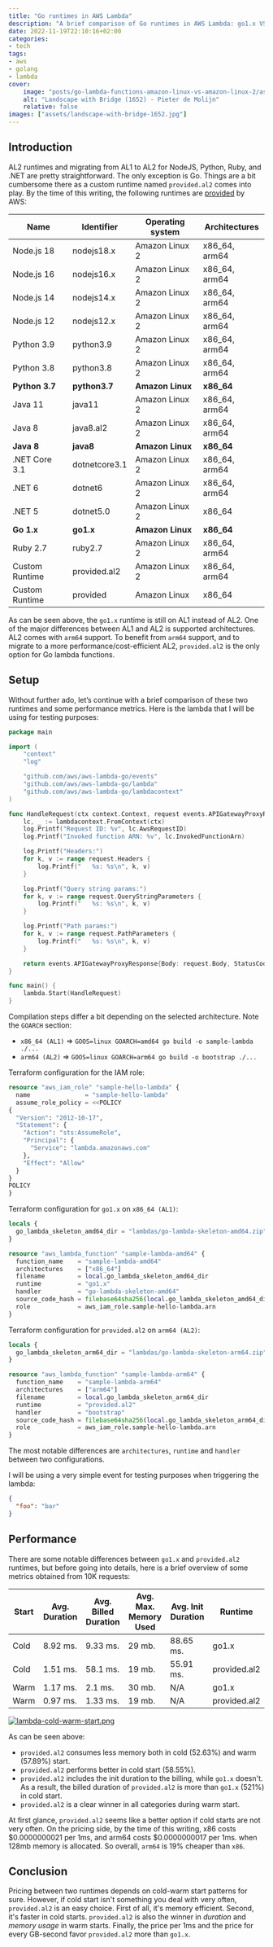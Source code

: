 ```yaml
---
title: "Go runtimes in AWS Lambda"
description: "A brief comparison of Go runtimes in AWS Lambda: go1.x VS. provided.al2"
date: 2022-11-19T22:10:16+02:00
categories:
- tech
tags:
- aws
- golang
- lambda
cover:
    image: "posts/go-lambda-functions-amazon-linux-vs-amazon-linux-2/assets/landscape-with-bridge-1652.jpg"
    alt: "Landscape with Bridge (1652) - Pieter de Molijn"
    relative: false
images: ["assets/landscape-with-bridge-1652.jpg"]
---
```


## Introduction

AL2 runtimes and migrating from AL1 to AL2 for NodeJS, Python, Ruby, and .NET are pretty straightforward. The only
exception is Go. Things are a bit cumbersome there as a custom runtime named `provided.al2` comes into play. By the
time of this writing, the following runtimes are [provided](https://docs.aws.amazon.com/lambda/latest/dg/lambda-runtimes.html) by AWS:

| Name               | Identifier    | Operating system | Architectures |
|--------------------|---------------|------------------|---------------|
| Node.js 18         | nodejs18.x    | Amazon Linux 2   | x86_64, arm64 |
| Node.js 16         | nodejs16.x    | Amazon Linux 2   | x86_64, arm64 |
| Node.js 14         | nodejs14.x    | Amazon Linux 2   | x86_64, arm64 |
| Node.js 12         | nodejs12.x    | Amazon Linux 2   | x86_64, arm64 |
| Python 3.9         | python3.9     | Amazon Linux 2   | x86_64, arm64 |
| Python 3.8         | python3.8     | Amazon Linux 2   | x86_64, arm64 |
| **Python 3.7**     | **python3.7** | **Amazon Linux** | **x86_64**    |
| Java 11            | java11        | Amazon Linux 2   | x86_64, arm64 |
| Java 8             | java8.al2     | Amazon Linux 2   | x86_64, arm64 |
| **Java 8**         | **java8**     | **Amazon Linux** | **x86_64**    |
| .NET Core 3.1      | dotnetcore3.1 | Amazon Linux 2   | x86_64, arm64 |
| .NET 6             | dotnet6       | Amazon Linux 2   | x86_64, arm64 |
| .NET 5             | dotnet5.0     | Amazon Linux 2   | x86_64        |
| **Go 1.x**         | **go1.x**     | **Amazon Linux** | **x86_64**    |
| Ruby 2.7           | ruby2.7       | Amazon Linux 2   | x86_64, arm64 |
| Custom Runtime     | provided.al2  | Amazon Linux 2   | x86_64, arm64 |
| Custom Runtime     | provided      | Amazon Linux     | x86_64        |

As can be seen above, the `go1.x` runtime is still on AL1 instead of AL2. One of the major differences between AL1 and
AL2 is supported architectures. AL2 comes with `arm64` support. To benefit from `arm64` support, and to migrate to a
more performance/cost-efficient AL2, `provided.al2` is the only option for Go lambda functions.

## Setup

Without further ado, let’s continue with a brief comparison of these two runtimes and some performance metrics. Here is
the lambda that I will be using for testing purposes:

```go
package main

import (
	"context"
	"log"

	"github.com/aws/aws-lambda-go/events"
	"github.com/aws/aws-lambda-go/lambda"
	"github.com/aws/aws-lambda-go/lambdacontext"
)

func HandleRequest(ctx context.Context, request events.APIGatewayProxyRequest) (events.APIGatewayProxyResponse, error) {
	lc, _ := lambdacontext.FromContext(ctx)
	log.Printf("Request ID: %v", lc.AwsRequestID)
	log.Printf("Invoked function ARN: %v", lc.InvokedFunctionArn)

	log.Printf("Headers:")
	for k, v := range request.Headers {
		log.Printf("   %s: %s\n", k, v)
	}

	log.Printf("Query string params:")
	for k, v := range request.QueryStringParameters {
		log.Printf("   %s: %s\n", k, v)
	}

	log.Printf("Path params:")
	for k, v := range request.PathParameters {
		log.Printf("   %s: %s\n", k, v)
	}

	return events.APIGatewayProxyResponse{Body: request.Body, StatusCode: 200}, nil
}

func main() {
	lambda.Start(HandleRequest)
}
```

Compilation steps differ a bit depending on the selected architecture. Note the `GOARCH` section:


- `x86_64 (AL1)` => `GOOS=linux GOARCH=amd64 go build -o sample-lambda ./...`
- `arm64 (AL2)` => `GOOS=linux GOARCH=arm64 go build -o bootstrap ./...`

Terraform configuration for the IAM role:

```terraform
resource "aws_iam_role" "sample-hello-lambda" {
  name               = "sample-hello-lambda"
  assume_role_policy = <<POLICY
{
  "Version": "2012-10-17",
  "Statement": {
    "Action": "sts:AssumeRole",
    "Principal": {
      "Service": "lambda.amazonaws.com"
    },
    "Effect": "Allow"
  }
}
POLICY
}
```

Terraform configuration for `go1.x` on `x86_64 (AL1)`:

```terraform
locals {
  go_lambda_skeleton_amd64_dir = "lambdas/go-lambda-skeleton-amd64.zip"
}

resource "aws_lambda_function" "sample-lambda-amd64" {
  function_name    = "sample-lambda-amd64"
  architectures    = ["x86_64"]
  filename         = local.go_lambda_skeleton_amd64_dir
  runtime          = "go1.x"
  handler          = "go-lambda-skeleton-amd64"
  source_code_hash = filebase64sha256(local.go_lambda_skeleton_amd64_dir)
  role             = aws_iam_role.sample-hello-lambda.arn
}
```
Terraform configuration for `provided.al2` on `arm64 (AL2)`:

```terraform
locals {
  go_lambda_skeleton_arm64_dir = "lambdas/go-lambda-skeleton-arm64.zip"
}

resource "aws_lambda_function" "sample-lambda-arm64" {
  function_name    = "sample-lambda-arm64"
  architectures    = ["arm64"]
  filename         = local.go_lambda_skeleton_arm64_dir
  runtime          = "provided.al2"
  handler          = "bootstrap"
  source_code_hash = filebase64sha256(local.go_lambda_skeleton_arm64_dir)
  role             = aws_iam_role.sample-hello-lambda.arn
}
```

The most notable differences are `architectures`, `runtime` and `handler` between two configurations.

I will be using a very simple event for testing purposes when triggering the lambda:

```json
{
  "foo": "bar"
}
```

## Performance

There are some notable differences between `go1.x` and `provided.al2` runtimes, but before going into details, here
is a brief overview of some metrics obtained from 10K requests:

| Start | Avg. Duration | Avg. Billed Duration | Avg. Max. Memory Used | Avg. Init Duration | Runtime      |
|-------|---------------|----------------------|-----------------------|--------------------|--------------|
| Cold  | 8.92 ms.      | 9.33 ms.             | 29 mb.                | 88.65 ms.          | go1.x        |
| Cold  | 1.51 ms.      | 58.1 ms.             | 19 mb.                | 55.91 ms.          | provided.al2 |
| Warm  | 1.17 ms.      | 2.1 ms.              | 30 mb.                | N/A                | go1.x        |
| Warm  | 0.97 ms.      | 1.33 ms.             | 19 mb.                | N/A                | provided.al2 |

[![lambda-cold-warm-start.png](assets/lambda-cold-warm-start.png)](assets/lambda-cold-warm-start.png)


As can be seen above:

- `provided.al2` consumes less memory both in cold (52.63%) and warm (57.89%) start.
- `provided.al2` performs better in cold start (58.55%).
- `provided.al2` includes the init duration to the billing, while `go1.x` doesn't. As a result, the billed duration of
  `provided.al2` is more than `go1.x` (521%) in cold start.
- `provided.al2` is a clear winner in all categories during warm start.

At first glance, `provided.al2` seems like a better option if cold starts are not very often. On the pricing side,
by the time of this writing, x86 costs $0.0000000021 per 1ms, and arm64 costs $0.0000000017 per 1ms. when 128mb memory
is allocated. So overall, `arm64` is 19% cheaper than `x86`.

## Conclusion

Pricing between two runtimes depends on cold-warm start patterns for sure. However, if cold start isn't something you
deal with very often, `provided.al2` is an easy choice. First of all, it's memory efficient. Second, it's faster in
cold starts. `provided.al2` is also the winner in _duration_ and _memory usage_ in warm starts. Finally, the price per
1ms and the price for every GB-second favor `provided.al2` more than `go1.x`.
